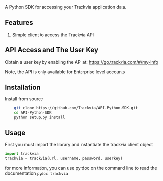A Python SDK for accessing your Trackvia application data.

## Features

1. Simple client to access the Trackvia API
 
## API Access and The User Key

Obtain a user key by enabling the API at: https://go.trackvia.com/#/my-info

Note, the API is only available for Enterprise level accounts

## Installation

Install from source
```bash
    git clone https://github.com/Trackvia/API-Python-SDK.git
    cd API-Python-SDK
    python setup.py install
```

## Usage

First you must import the library and instantiate the trackvia client object
```python
import trackvia
trackvia = trackvia(url, username, password, userkey)
```

for more information, you can use pyrdoc on the command line to read the documentation `pydoc trackvia`
